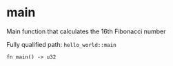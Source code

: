 # main

Main function that calculates the 16th Fibonacci number

Fully qualified path: `hello_world::main`

<pre><code class="language-rust">fn main() -&gt; u32</code></pre>

